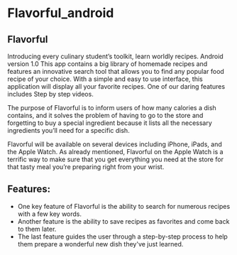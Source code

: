 # Flavorful_android

## Flavorful
Introducing every culinary student’s toolkit, learn worldly recipes. Android version 1.0
This app contains a big library of homemade recipes and features an innovative search tool that allows you to find any popular food recipe of your choice. With a simple and easy to use interface, this application will display all your favorite recipes. One of our daring features includes Step by step videos.

The purpose of Flavorful is to inform users of how many calories a dish contains, and it solves the problem of having to go to the store and forgetting to buy a special ingredient because it lists all the necessary ingredients you’ll need for a specific dish.

Flavorful will be available on several devices including iPhone, iPads, and the Apple Watch. As already mentioned, Flavorful on the Apple Watch is a terrific way to make sure that you get everything you need at the store for that tasty meal you’re preparing right from your wrist.

## Features:
* One key feature of Flavorful is the ability to search for numerous recipes with a few key words.
* Another feature is the ability to save recipes as favorites and come back to them later.
* The last feature guides the user through a step-by-step process to help them prepare a wonderful new dish they've just learned.
